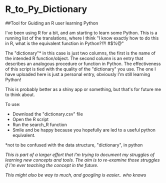 # R_to_Py_Dictionary
##Tool for Guiding an R user learning Python

I've been using R for a bit, and am starting to learn some Python. This is a running list of the translations, where I think "I know exactly how to do this in R, what is the equivalent function in Python?!?! #$%@"

The "dictionary"\* in this case is just two columns, the first is the name of the intended R function/object. The second column is an entry that describes an analogous procedure or function in Python. The effectiveness of this script is tied with the quality of the "dictionary" you use. The one I have uploaded here is just a personal entry, obviously I'm still learning Python!

This is probably better as a shiny app or something, but that's for future me to think about.

To use:

- Download the "dictionary.csv" file
- Open the R script
- Run the search_R function
- Smile and be happy because you hopefully are led to a useful python equivalent.

\*not to be confused with the data structure, "dictionary", in python

*This is part of a larger effort that I'm trying to document my struggles of learning new concepts and tools. The aim is to re-examine those struggles if I'm ever teaching the concept in the future.*

*This might also be way to much, and googling is easier.. who knows*
